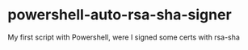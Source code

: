# powershell-auto-rsa-sha-signer
My first script with Powershell, were I signed some certs with rsa-sha
